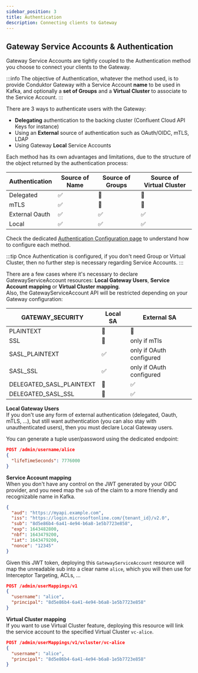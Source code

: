 ```yaml
---
sidebar_position: 3
title: Authentication
description: Connecting clients to Gateway 
---
```


## Gateway Service Accounts & Authentication

Gateway Service Accounts are tightly coupled to the Authentication method you choose to connect your clients to the Gateway.

:::info
The objective of Authentication, whatever the method used, is to provide Conduktor Gateway with a Service Account **name** to be used in Kafka, and optionally a **set of Groups** and a **Virtual Cluster** to associate to the Service Account.
:::

There are 3 ways to authenticate users with the Gateway:
- **Delegating** authentication to the backing cluster (Confluent Cloud API Keys for instance)
- Using an **External** source of authentication such as OAuth/OIDC, mTLS, LDAP
- Using Gateway **Local** Service Accounts

Each method has its own advantages and limitations, due to the structure of the object returned by the authentication process:

| Authentication | Source of Name | Source of Groups | Source of Virtual Cluster |
|----------------|----------------|------------------|---------------------------|
| Delegated      | ✅              | 🚫               | 🚫                        |
| mTLS           | ✅               | 🚫                 | 🚫                          |
| External Oauth | ✅              | ✅                | ✅                         |
| Local          | ✅              | ✅                | ✅                        |

Check the dedicated [Authentication Configuration page](/gateway/configuration/client-authentication) to understand how to configure each method.


:::tip
Once Authentication is configured, if you don't need Group or Virtual Cluster, then no further step is necessary regarding Service Accounts.
:::

There are a few cases where it's necessary to declare GatewayServiceAccount resources: **Local Gateway Users**, **Service Account mapping** or **Virtual Cluster mapping**.  
Also, the GatewayServiceAccount API will be restricted depending on your Gateway configuration:

| GATEWAY_SECURITY         | Local SA | External    SA           |
|--------------------------|----------|--------------------------|
| PLAINTEXT                | 🚫       | 🚫                       |
| SSL                      | 🚫       | only if mTls             |
| SASL_PLAINTEXT           | ✅        | only if OAuth configured |
| SASL_SSL                 | ✅        | only if OAuth configured |
| DELEGATED_SASL_PLAINTEXT | 🚫       | ✅                        |
| DELEGATED_SASL_SSL       | 🚫       | ✅                        |


**Local Gateway Users**  
If you don't use any form of external authentication (delegated, Oauth, mTLS, ...), but still want authentication (you can also stay with unauthenticated users), then you must declare Local Gateway users.

You can generate a tuple user/password using the dedicated endpoint:
````json
POST /admin/username/alice
{
  "lifeTimeSeconds": 7776000
}
````

**Service Account mapping**  
When you don't have any control on the JWT generated by your OIDC provider, and you need map the `sub` of the claim to a more friendly and recognizable name in Kafka.
````json
{
  "aud": "https://myapi.example.com",
  "iss": "https://login.microsoftonline.com/{tenant_id}/v2.0",
  "sub": "8d5e86b4-6a41-4e94-b6a8-1e5b7723e858",
  "exp": 1643482800,
  "nbf": 1643479200,
  "iat": 1643479200,
  "nonce": "12345"
}
````
Given this JWT token, deploying this `GatewayServiceAccount` resource will map the unreadable sub into a clear name `alice`, which you will then use for Interceptor Targeting, ACLs, ...
````json
POST /admin/userMappings/v1
{
  "username": "alice",
  "principal": "8d5e86b4-6a41-4e94-b6a8-1e5b7723e858"
}
````

**Virtual Cluster mapping**  
If you want to use Virtual Cluster feature, deploying this resource will link the service account to the specified Virtual Cluster `vc-alice`.

````json
POST /admin/userMappings/v1/vcluster/vc-alice
{
  "username": "alice",
  "principal": "8d5e86b4-6a41-4e94-b6a8-1e5b7723e858"
}
````


          